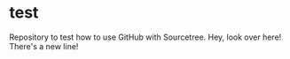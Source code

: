 # test
Repository to test how to use GitHub with Sourcetree.
Hey, look over here! There's a new line!